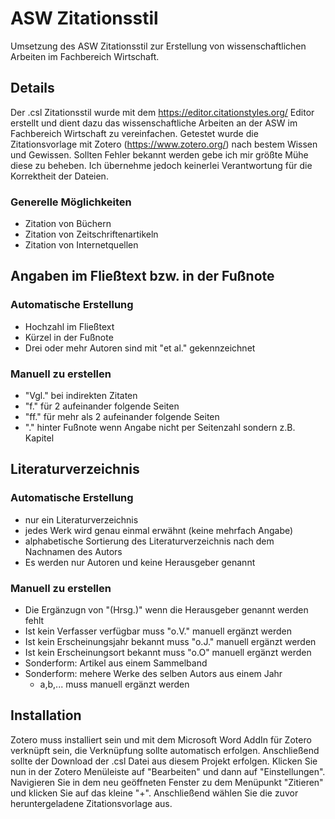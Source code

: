 # ASW Zitationsstil
Umsetzung des ASW Zitationsstil zur Erstellung von wissenschaftlichen Arbeiten im Fachbereich Wirtschaft.

## Details
Der .csl Zitationsstil wurde mit dem https://editor.citationstyles.org/ Editor erstellt und dient dazu das wissenschaftliche Arbeiten an der ASW im Fachbereich Wirtschaft zu vereinfachen. 
Getestet wurde die Zitationsvorlage mit Zotero (https://www.zotero.org/) nach bestem Wissen und Gewissen. Sollten Fehler bekannt werden gebe ich mir größte Mühe diese zu beheben. Ich übernehme jedoch keinerlei Verantwortung für die Korrektheit der Dateien.

### Generelle Möglichkeiten
- Zitation von Büchern
- Zitation von Zeitschriftenartikeln
- Zitation von Internetquellen

## Angaben im Fließtext bzw. in der Fußnote

### Automatische Erstellung
- Hochzahl im Fließtext
- Kürzel in der Fußnote
- Drei oder mehr Autoren sind mit "et al." gekennzeichnet

### Manuell zu erstellen
- "Vgl." bei indirekten Zitaten
- "f." für 2 aufeinander folgende Seiten
- "ff." für mehr als 2 aufeinander folgende Seiten
- "." hinter Fußnote wenn Angabe nicht per Seitenzahl sondern z.B. Kapitel

## Literaturverzeichnis

### Automatische Erstellung
- nur ein Literaturverzeichnis
- jedes Werk wird genau einmal erwähnt (keine mehrfach Angabe)
- alphabetische Sortierung des Literaturverzeichnis nach dem Nachnamen des Autors
- Es werden nur Autoren und keine Herausgeber genannt

### Manuell zu erstellen
- Die Ergänzugn von "(Hrsg.)" wenn die Herausgeber genannt werden fehlt
- Ist kein Verfasser verfügbar muss "o.V." manuell ergänzt werden
- Ist kein Erscheinungsjahr bekannt muss "o.J." manuell ergänzt werden
- Ist kein Erscheinungsort bekannt muss "o.O" manuell ergänzt werden
- Sonderform: Artikel aus einem Sammelband
- Sonderform: mehere Werke des selben Autors aus einem Jahr
  - a,b,... muss manuell ergänzt werden

## Installation
Zotero muss installiert sein und mit dem Microsoft Word AddIn für Zotero verknüpft sein, die Verknüpfung sollte automatisch erfolgen. Anschließend sollte der Download der .csl Datei aus diesem Projekt erfolgen. Klicken Sie nun in der Zotero Menüleiste auf "Bearbeiten" und dann auf "Einstellungen". Navigieren Sie in dem neu geöffneten Fenster zu dem Menüpunkt "Zitieren" und klicken Sie auf das kleine "+". Anschließend wählen Sie die zuvor heruntergeladene Zitationsvorlage aus.
